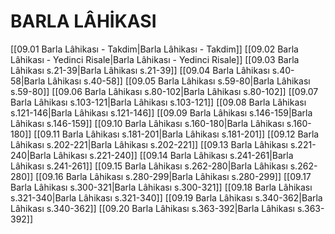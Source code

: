 # BARLA LÂHİKASI

[[09.01 Barla Lâhikası - Takdim|Barla Lâhikası - Takdim]]
[[09.02 Barla Lâhikası - Yedinci Risale|Barla Lâhikası - Yedinci Risale]]
[[09.03 Barla Lâhikası s.21-39|Barla Lâhikası s.21-39]]
[[09.04 Barla Lâhikası s.40-58|Barla Lâhikası s.40-58]]
[[09.05 Barla Lâhikası s.59-80|Barla Lâhikası s.59-80]]
[[09.06 Barla Lâhikası s.80-102|Barla Lâhikası s.80-102]]
[[09.07 Barla Lâhikası s.103-121|Barla Lâhikası s.103-121]]
[[09.08 Barla Lâhikası s.121-146|Barla Lâhikası s.121-146]]
[[09.09 Barla Lâhikası s.146-159|Barla Lâhikası s.146-159]]
[[09.10 Barla Lâhikası s.160-180|Barla Lâhikası s.160-180]]
[[09.11 Barla Lâhikası s.181-201|Barla Lâhikası s.181-201]]
[[09.12 Barla Lâhikası s.202-221|Barla Lâhikası s.202-221]]
[[09.13 Barla Lâhikası s.221-240|Barla Lâhikası s.221-240]]
[[09.14 Barla Lâhikası s.241-261|Barla Lâhikası s.241-261]]
[[09.15 Barla Lâhikası s.262-280|Barla Lâhikası s.262-280]]
[[09.16 Barla Lâhikası s.280-299|Barla Lâhikası s.280-299]]
[[09.17 Barla Lâhikası s.300-321|Barla Lâhikası s.300-321]]
[[09.18 Barla Lâhikası s.321-340|Barla Lâhikası s.321-340]]
[[09.19 Barla Lâhikası s.340-362|Barla Lâhikası s.340-362]]
[[09.20 Barla Lâhikası s.363-392|Barla Lâhikası s.363-392]]

